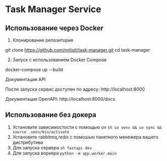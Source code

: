 # Task Manager Service

## Использование через Docker

1. Клонирование репозитория

git clone https://github.com/mitisit/task-manager.git
cd task-manager

2. Запуск с использованием Docker Compose

docker-compose up --build

Документация API

После запуска сервис доступен по адресу: http://localhost:8000

Документация OpenAPI: http://localhost:8000/docs

## Использование без докера

1. Установите зависимостости с помощью uv
```sh uv venv && uv sync && source .venv/bin/activate```
2. Установите rabbitmq,redis с помошью пакетного менежера вашего дистрибутива
3. Для запуска сервера ```sh fastapi dev```
4. Для запуска воркера ```python -m app.worker.main```
